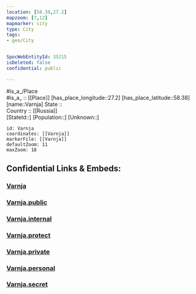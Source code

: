 ```yaml
---
location: [58.38,27.2] 
mapzoom: [7,12] 
mapmarker: city 
type: City
tags:
- geo/City


SpocWebEntityId: 35215
isDeleted: false
confidential: public

---
```

#is_a_/Place  
#is_a_ :: [[Place]] 
[has_place_longitude::27.2] 
[has_place_latitude::58.38] 
[name::Varnja] 
State ::  
Country :: [[Russia]]  
[StateId::] 
[Population::] 
[Unknown::] 


```leaflet
id: Varnja
coordinates: [[Varnja]] 
markerFile: [[Varnja]] 
defaultZoom: 11 
maxZoom: 18
```


## Confidential Links & Embeds: 

### [Varnja](/_Standards/Earth/Continent/Europe/Europe~North/Estonia/Counties~Estonia/Tartu/City/Varnja.md) 

### [Varnja.public](/_public/Earth/Continent/Europe/Europe~North/Estonia/Counties~Estonia/Tartu/City/Varnja.public.md) 

### [Varnja.internal](/_internal/Earth/Continent/Europe/Europe~North/Estonia/Counties~Estonia/Tartu/City/Varnja.internal.md) 

### [Varnja.protect](/_protect/Earth/Continent/Europe/Europe~North/Estonia/Counties~Estonia/Tartu/City/Varnja.protect.md) 

### [Varnja.private](/_private/Earth/Continent/Europe/Europe~North/Estonia/Counties~Estonia/Tartu/City/Varnja.private.md) 

### [Varnja.personal](/_personal/Earth/Continent/Europe/Europe~North/Estonia/Counties~Estonia/Tartu/City/Varnja.personal.md) 

### [Varnja.secret](/_secret/Earth/Continent/Europe/Europe~North/Estonia/Counties~Estonia/Tartu/City/Varnja.secret.md)

